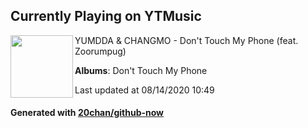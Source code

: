 ## Currently Playing on YTMusic

[<img align="left" width="100" src="https://lh3.googleusercontent.com/JBTA0qrraPnaOpb3i0dPEHLBoAd_6dQGU_zJXka_Harjho1Jh4L47Rd3lWaRumhY5fJHb3jD5ZC4wU4">](https://music.youtube.com/channel/UCyS1jT2cQS4JOMk6e6UIWHQ)

YUMDDA & CHANGMO - Don't Touch My Phone (feat. Zoorumpug)

**Albums**: Don't Touch My Phone

Last updated at 08/14/2020 10:49

#### Generated with [20chan/github-now](https://github.com/20chan/github-now)


<!--
**20chan/20chan** is a ✨ _special_ ✨ repository because its `README.md` (this file) appears on your GitHub profile.

Here are some ideas to get you started:

- 🔭 I’m currently working on ...
- 🌱 I’m currently learning ...
- 👯 I’m looking to collaborate on ...
- 🤔 I’m looking for help with ...
- 💬 Ask me about ...
- 📫 How to reach me: ...
- 😄 Pronouns: ...
- ⚡ Fun fact: ...
-->
